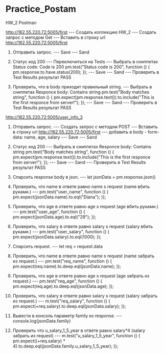 # Practice_Postam

HW_2 Postman

http://162.55.220.72:5005/first
--- Создать коллекцию HW_2 
--- Создать запрос с методом Get
--- Вставить в строку url http://162.55.220.72:5005/first

1. Отправить запрос.
--- Save
--- Sand

2. Статус код 200
--- Переключиться на Tests
--- Выбрать в сниппетах Status code: Code is 200
pm.test("Status code is 200", function () {
    pm.response.to.have.status(200);
});
--- Save
--- Sand
--- Проверить в Test Results результат PASS

3. Проверить, что в body приходит правильный string.
--- Выбрать в сниппетах Responce body: Contains string
pm.test("Body matches string", function () {
    pm.expect(pm.response.text()).to.include("This is the first responce from server!");
});
--- Save
--- Sand
--- Проверить в Test Results результат PASS


http://162.55.220.72:5005/user_info_3
1. Отправить запрос.
--- Создать запрос с методом POST
--- Вставить в строку url http://162.55.220.72:5005/first
--- добавить в body - form-data: name, age, salary
--- Save
--- Sand

2. Статус код 200
--- Выбрать в сниппетах Responce body: Contains string
pm.test("Body matches string", function () {
    pm.expect(pm.response.text()).to.include("This is the first responce from server!");
});
--- Save
--- Sand
--- Проверить в Test Results результат PASS

3. Спарсить response body в json.
--- let jsonData = pm.response.json()

4. Проверить, что name в ответе равно name s request (name вбить руками.)
--- pm.test("user_name", function () {
    pm.expect(jsonData.name).to.eql("Diana");
});

5. Проверить, что age в ответе равно age s request (age вбить руками.)
--- pm.test("user_age", function () {
    pm.expect(jsonData.age).to.eql("29");
});

6. Проверить, что salary в ответе равно salary s request (salary вбить руками.)
--- pm.test("user_salary", function () {
    pm.expect(jsonData.salary).to.eql(1000);
});

7. Спарсить request.
--- let req = request.data

8. Проверить, что name в ответе равно name s request (name забрать из request.)
--- pm.test("req_name", function () {
    pm.expect(req.name).to.deep.eql(jsonData.name);
});

9. Проверить, что age в ответе равно age s request (age забрать из request.)
--- pm.test("req_age", function () {
    pm.expect(req.age).to.deep.eql(jsonData.age);
});

10. Проверить, что salary в ответе равно salary s request (salary забрать из request.)
--- m.test("req_salary", function () {
    pm.expect(+req.salary).to.deep.eql(jsonData.salary);
});

11. Вывести в консоль параметр family из response.
--- console.log(jsonData.family)

12. Проверить что u_salary_1_5_year в ответе равно salary*4 (salary забрать из request)
--- m.test("u_salary_1_5_year", function () {
    pm.expect((+req.salary) * 4).to.deep.eql(jsonData.family.u_salary_1_5_year);
});